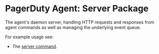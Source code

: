 # PagerDuty Agent: Server Package

The agent's daemon server, handling HTTP requests and responses from agent commands as well as managing the underlying event queue.

For example usage see:

  - The [server command](../../cmd/server).
